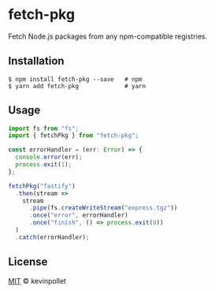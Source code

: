 # fetch-pkg

Fetch Node.js packages from any npm-compatible registries.

## Installation

```shell
$ npm install fetch-pkg --save   # npm
$ yarn add fetch-pkg             # yarn
```

## Usage

```typescript
import fs from "fs";
import { fetchPkg } from "fetch-pkg";

const errorHandler = (err: Error) => {
  console.error(err);
  process.exit(1);
};

fetchPkg("fastify")
  .then(stream =>
    stream
      .pipe(fs.createWriteStream("express.tgz"))
      .once("error", errorHandler)
      .once("finish", () => process.exit(0))
  )
  .catch(errorHandler);
```

## License

[MIT](./LICENSE.md) © kevinpollet
